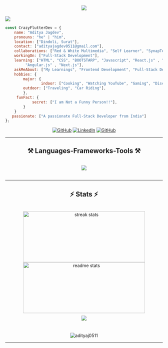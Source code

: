 <h1 align="center">
    <img src="https://readme-typing-svg.herokuapp.com/?font=Righteous&size=35&center=true&vCenter=true&width=500&height=70&duration=4000&lines=Hey+There!+👋;+I'm+Aditya+Jagdev!;" />
</h1>

<img src="https://res.cloudinary.com/superfolio/image/upload/v1620689979/68747470733a2f2f692e70696e696d672e636f6d2f6f726967696e616c732f63362f33332f63322f63363333633230656465383266306530636564376435373064626533613166332e676966_yjuh2s.gif"/>

<div>

```javascript
const CrazyFlutterDev = {
    name: "Aditya Jagdev",
    pronouns: "he" | "him",
    location: ["Dindoli, Surat"],
    contact: ["adityajagdev0511@gmail.com"],
    collaborations: ["Red & White Multimedia", "Self Learner", "SynapTek Infotech"],
    workingOn: ["Full-Stack Development"],
    learning: ["HTML", "CSS", "BOOTSTARP", "Javascript", "React.js" , "Node.js" , "Express" , "Mongodb" ,
		 "Angular.js" , "Next.js"],
    askMeAbout: ["My Learnings", "Frontend Development", "Full-Stack Development"],
    hobbies: {
        major: {
            	indoor: ["Cooking", "Watching YouTube", "Gaming", "Discord"],
		outdoor: ["Traveling", "Car Riding"],
        },
	 funFact: {
            secret: ["I am Not a Funny Person!!"],
        }        
    }
   passionate: ["A passionate Full-Stack Developer from India"]
};
```

 </div>

<p align="center">
	<a href="https://github.com/adityaj0511"><img src="https://img.icons8.com/bubbles/50/000000/github.png" alt="GitHub"/></a>
	<a href="[https://www.linkedin.com/in/nwaobidaniel/]([https://www.linkedin.com/in/mehul-kurhe-b55390296/]"><img src="https://img.icons8.com/bubbles/50/000000/linkedin.png" alt="LinkedIn"/></a>
	<a href="https://instagram.com/adityaj0511"><img src="https://img.icons8.com/bubbles/50/000000/instagram.png" alt="GitHub"/></a>
<!--   	<a href="https://discordapp.com/users/822812589624393749"><img src="https://img.icons8.com/bubbles/50/000000/discord.png" alt="Discord"/></a> -->
</p>

</div>

 <hr/>

<h2 align="center">⚒️ Languages-Frameworks-Tools ⚒️</h2>
<br/>
<div align="center">
<!--     <img src="https://skillicons.dev/icons?i=aiscript,androidstudio,aws,c,cpp,cmake,github,figma,git" />
    <img src="https://skillicons.dev/icons?i=discord,python,bots,flutter,gcp,firebase,kotlin,linkedin,java,visualstudio,twitter" /><br>
    <img src="https://skillicons.dev/icons?i=cpp,dart,python,flutter,firebase,supabase,androidstudio,vscode,github,java,php,sqlite" /> -->
    <img src="https://skillicons.dev/icons?i=html,css,git,javascript,jquery,react,nodejs,express,mongodb,nextjs" />
</div>

<br/>
<hr/>




<h2 align="center">⚡ Stats ⚡</h2>
<br>

<div align=center>
  <img width=390 height=162.84 src="https://github-readme-stats.vercel.app/api?username=adityaj0511&theme=algolia&show_icons=true&rank_icon=github&border_radius=20&count_private=true" alt="streak stats"/>
<img width=390 height=162.84 src="https://github-readme-streak-stats.herokuapp.com/?user=adityaj0511&theme=algolia&border_radius=20" alt="readme stats"/>
  <br/>

   <img align="center" style="margin:0.5rem" src="https://github-readme-stats.vercel.app/api/top-langs/?username=adityaj0511&layout=donut-vertical&show_icons=true&rank_icon=github&border_radius=20&title_color=00AEFF&text_color=c9cacc&icon_color=4AB197&bg_color=050F2C"/>
</div>

<br/>

<p align="center"> <img src="https://komarev.com/ghpvc/?username=adityaj0511&label=Profile%20views&color=0e75b6&style=flat" alt="adityaj0511" /> </p>

<hr/>
